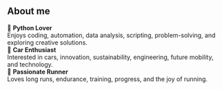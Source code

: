 ## About me

<!--
**cioldnag/cioldnag** is a ✨ _special_ ✨ repository because its `README.md` (this file) appears on your GitHub profile.

Here are some ideas to get you started:

- 🔭 I’m currently working on ...
- 🌱 I’m currently learning ...
- 👯 I’m looking to collaborate on ...
- 🤔 I’m looking for help with ...
- 💬 Ask me about ...
- 📫 How to reach me: ...
- 😄 Pronouns: ...
- ⚡ Fun fact: ...
-->

🐍 **Python Lover**  
Enjoys coding, automation, data analysis, scripting, problem-solving, and exploring creative solutions.  
🚗 **Car Enthusiast**  
Interested in cars, innovation, sustainability, engineering, future mobility, and technology.  
🏃 **Passionate Runner**  
Loves long runs, endurance, training, progress, and the joy of running.  
